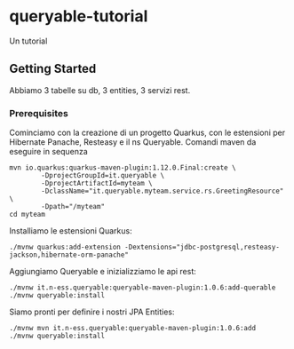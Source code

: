 # queryable-tutorial
Un tutorial 

## Getting Started
Abbiamo 3 tabelle su db, 3 entities, 3 servizi rest.


### Prerequisites

Cominciamo con la creazione di un progetto Quarkus, con le estensioni per Hibernate Panache, Resteasy e il ns Queryable. 
Comandi maven da eseguire in sequenza

```
mvn io.quarkus:quarkus-maven-plugin:1.12.0.Final:create \
        -DprojectGroupId=it.queryable \
        -DprojectArtifactId=myteam \
        -DclassName="it.queryable.myteam.service.rs.GreetingResource" \
        -Dpath="/myteam"
cd myteam
```

Installiamo le estensioni Quarkus:

```
./mvnw quarkus:add-extension -Dextensions="jdbc-postgresql,resteasy-jackson,hibernate-orm-panache"
```

Aggiungiamo Queryable e inizializziamo le api rest:

```
./mvnw it.n-ess.queryable:queryable-maven-plugin:1.0.6:add-querable
./mvnw queryable:install
```
Siamo pronti per definire i nostri JPA Entities:
```
./mvnw mvn it.n-ess.queryable:queryable-maven-plugin:1.0.6:add
./mvnw queryable:install
```
